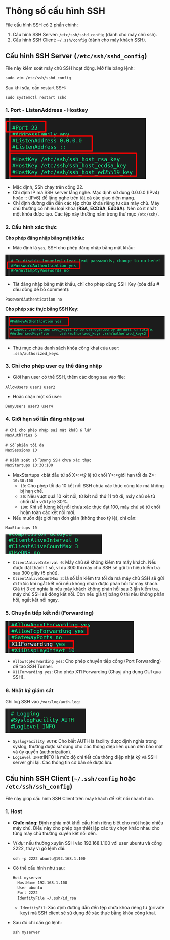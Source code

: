 # Thông số cấu hình SSH

File cấu hình SSH có 2 phần chính:

1. Cấu hình SSH Server: `/etc/ssh/sshd_config` (dành cho máy chủ ssh).
2. Cấu hình SSH Client: `~/.ssh/config` (dành cho máy khách SSH).

## Cấu hình SSH Server (`/etc/ssh/sshd_config`)

File này kiểm soát máy chủ SSH hoạt động. Mở file bằng lệnh:

```plaintext
sudo vim /etc/ssh/sshd_config
```

Sau khi sửa, cần restart SSH:

```plaintext
sudo systemctl restart sshd
```

### 1. Port - ListenAddress - Hostkey

![post-listen address-hostkey](./images/port-listen-hostkey.png)

- Mặc định, SSh chạy trên cổng 22.
- Chỉ định IP mà SSH server lắng nghe. Mặc định sử dụng 0.0.0.0 (IPv4) hoặc :: (IPv6) để lắng nghe trên tất cả các giao diện mạng.
- Chỉ định đường dẫn đến các tệp chứa khóa riêng tư của máy chủ. Máy chủ thường có nhiều loại khóa (**RSA**, **ECDSA**, **EdDSA**). Nên có ít nhất một khóa được tạo. Các tệp này thường nằm trong thư mục `/etc/ssh/`.

### 2. Cấu hình xác thực

**Cho phép đăng nhập bằng mật khẩu:**

- Mặc định là `yes`, SSH cho phép đăng nhập bằng mật khẩu:

![password authentication](./images/password_auth.png)

- Tắt đăng nhập bằng mật khẩu, chỉ cho phép dùng SSH Key (xóa dấu # đầu dòng để bỏ comment):

```plaintext
PasswordAuthentication no
```

**Cho phép xác thực bằng SSH Key:**

![publickey authentication](./images/public-auth_key.png)

- Thư mục chứa danh sách khóa công khai của user: `.ssh/authorized_keys`.

### 3. Chỉ cho phép user cụ thể đăng nhập

- Giới hạn user có thể SSH, thêm các dòng sau vào file:

```plaintext
AllowUsers user1 user2
```

- Hoặc chặn một số user:

```plaintext
DenyUsers user3 user4
```

### 4. Giới hạn số lần đăng nhập sai

```plaintext
# Chỉ cho phép nhập sai mật khẩu 6 lần
MaxAuthTries 6

# Số phiên tối đa
MaxSessions 10

# Kiểm soát số lượng SSH chưa xác thực
MaxStartups 10:30:100
```

- MaxStartups <bắt đầu từ số X>:<tỷ lệ từ chối Y>:<giới hạn tối đa Z>: `10:30:100`
  - `10`: Cho phép tối đa 10 kết nối SSH chưa xác thực cùng lúc mà không bị hạn chế.
  - `30`: Nếu vượt quá 10 kết nối, từ kết nối thứ 11 trở đi, máy chủ sẽ từ chối dần với tỷ lệ 30%.
  - `100`: Khi số lượng kết nối chưa xác thực đạt 100, máy chủ sẽ từ chối hoàn toàn các kết nối mới.
- Nếu muốn đặt giới hạn đơn giản (không theo tỷ lệ), chỉ cần:

```plaintext
MaxStartups 10
```

![client alive](./images/client_alive.png)

- `ClientAaliveInterval 0`: Máy chủ sẽ không kiểm tra máy khách. Nếu được đặt thành 1 số, ví dụ 300 thì máy chủ SSH sẽ gửi tín hiệu kiểm tra sau 300 giây (5 phút).
- `ClientAaliveCountMax 3`: là số lần kiểm tra tối đa mà máy chủ SSH sẽ gửi đi trước khi ngắt kết nối nếu không nhận được phản hồi từ máy khách. Giá trị 3 có nghĩa là nếu máy khách không phản hồi sau 3 lần kiểm tra, máy chủ SSH sẽ đóng kết nối. Còn nếu giá trị bằng 0 thì nếu không phản hồi, ngắt kết nối ngay.

### 5. Chuyển tiếp kết nối (Forwarding)

![forwarding](./images/forwarding.png)

- `AllowTcpForwarding yes`: Cho phép chuyển tiếp cổng (Port Forwarding) để tạo SSH Tunnel.
- `X11Forwarding yes`: Cho phép X11 Forwarding (Chayj ứng dụng GUI qua SSH).

### 6. Nhật ký giám sát

Ghi log SSH vào `/var/log/auth.log`:

![log](./images/log.png)

- `SyslogFacility AUTH`: Cho biết AUTH là facility được định nghĩa trong syslog, thường được sử dụng cho các thông điệp liên quan đến bảo mật và ủy quyền (authorization).
- `LogLevel INFO`:INFO là mức độ chi tiết của thông điệp nhật ký và SSH server ghi lại. Các thông tin cơ bản sẽ được lưu.

## Cấu hình SSH Client (`~/.ssh/config` hoặc `/etc/ssh/ssh_config`)

File này giúp cấu hình SSH Client trên máy khách để kết nối nhanh hơn.

### 1. Host

- **Chức năng:** Định nghĩa một khối cấu hình riêng biệt cho một hoặc nhiều máy chủ. Điều này cho phép bạn thiết lập các tùy chọn khác nhau cho từng máy chủ thường xuyên kết nối đến.

- *Ví dụ:* nếu thường xuyên SSH vào 192.168.1.100 với user ubuntu và cổng 2222, thay vì gõ lệnh dài:

  ```plaintext
  ssh -p 2222 ubuntu@192.168.1.100
  ```

- Có thể cấu hình như sau:

  ```plaintext
  Host myserver
    HostName 192.168.1.100
    User ubuntu
    Port 2222
    IdentityFile ~/.ssh/id_rsa
  ```

  - `IdentityFil`: Xác định đường dẫn đến tệp chứa khóa riêng tư (private key) mà SSH client sẽ sử dụng để xác thực bằng khóa công khai.
- Sau đó chỉ cần gõ lệnh:

  ```plaintext
  ssh myserver
  ```

